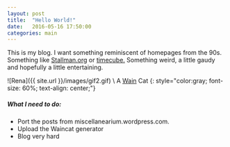 ```yaml
---
layout: post
title:  "Hello World!"
date:   2016-05-16 17:50:00
categories: main
---
```

This is my blog. I want something reminiscent of homepages from the 90s. Something like [Stallman.org](http://stallman.org) or [timecube.](http://timecube.com) Something weird, a little gaudy and hopefully a little entertaining.

![Rena]({{ site.url }}/images/gif2.gif) \\
A [Wain](https://en.wikipedia.org/wiki/Louis_Wain) Cat
{: style="color:gray; font-size: 60%; text-align: center;"}


##### What I need to do:

* Port the posts from miscellanearium.wordpress.com.
* Upload the Waincat generator
* Blog very hard
